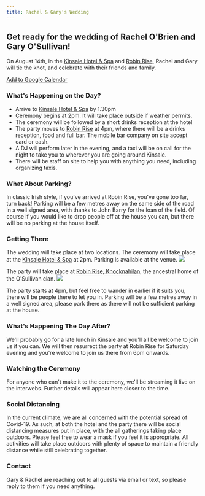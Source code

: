 ```yaml
---
title: Rachel & Gary's Wedding
---
```


## Get ready for the wedding of Rachel O'Brien and Gary O'Sullivan!

On August 14th, in the [Kinsale Hotel & Spa](https://www.kinsalehotelandspa.ie/) and [Robin Rise](https://goo.gl/maps/pEDN199CXB1QTMfu9), Rachel and Gary will tie the knot, and celebrate with their friends and family.

[Add to Google Calendar](http://www.google.com/calendar/event?action=TEMPLATE&text=Rachel%20%26%20Gary's%20Wedding&dates=20200814T140000/20200815T020000&details=We're%20looking%20forward%20to%20having%20your%20celebrate%20our%20special%20day%20with%20us!%20Please%20go%20to%20rachelandgary.com%20for%20up%20to%20date%20details%20on%20attending%20the%20wedding&location=https%3A%2F%2Fwww.kinsalehotelandspa.ie%2F)

### What's Happening on the Day?

- Arrive to [Kinsale Hotel & Spa](https://g.page/hotelkinsale?share) by 1.30pm
- Ceremony begins at 2pm. It will take place outside if weather permits.
- The ceremony will be followed by a short drinks reception at the hotel
- The party moves to [Robin Rise](https://goo.gl/maps/fT21DcQ49QYxPvdQ9) at 4pm, where there will be a drinks reception, food and full bar. The mobile bar company on site accept card or cash.
- A DJ will perform later in the evening, and a taxi will be on call for the night to take you to wherever you are going around Kinsale.
- There will be staff on site to help you with anything you need, including organizing taxis.

### What About Parking?

In classic Irish style, if you've arrived at Robin Rise, you've gone too far, turn back! Parking will be a few metres away on the same side of the road in a well signed area, with thanks to John Barry for the loan of the field. Of course if you would like to drop people off at the house you can, but there will be no parking at the house itself.

### Getting There

The wedding will take place at two locations. The ceremony will take place at the [Kinsale Hotel & Spa](https://www.kinsalehotelandspa.ie/) at 2pm. Parking is available at the venue.
[<img src="{{ site.baseurl }}/assets/images/Map_Carlton.png" />](https://g.page/hotelkinsale?share)

The party will take place at [Robin Rise, Knocknahilan](https://goo.gl/maps/pEDN199CXB1QTMfu9), the ancestral home of the O'Sullivan clan.
[<img src="{{ site.baseurl }}/assets/images/Map_RobinRise.png" />](https://goo.gl/maps/fT21DcQ49QYxPvdQ9)

The party starts at 4pm, but feel free to wander in earlier if it suits you, there will be people there to let you in. Parking will be a few metres away in a well signed area, please park there as there will not be sufficient parking at the house.

### What's Happening The Day After?

We'll probably go for a late lunch in Kinsale and you'll all be welcome to join us if you can. We will then resurrect the party at Robin Rise for Saturday evening and you're welcome to join us there from 6pm onwards.

### Watching the Ceremony

For anyone who can't make it to the ceremony, we'll be streaming it live on the interwebs. Further details will appear here closer to the time.

### Social Distancing

In the current climate, we are all concerned with the potential spread of Covid-19. As such, at both the hotel and the party there will be social distancing measures put in place, with the all gatherings taking place outdoors. Please feel free to wear a mask if you feel it is appropriate. All activities will take place outdoors with plenty of space to maintain a friendly distance while still celebrating together.

### Contact

Gary & Rachel are reaching out to all guests via email or text, so please reply to them if you need anything.
